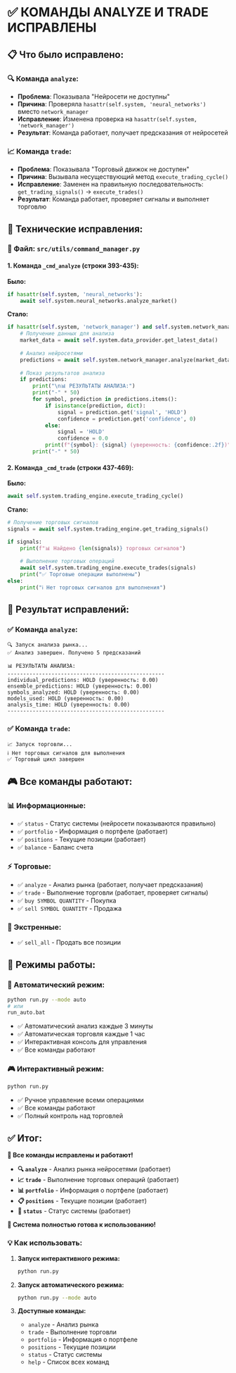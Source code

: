 # ✅ КОМАНДЫ ANALYZE И TRADE ИСПРАВЛЕНЫ

## 📋 **Что было исправлено:**

### **🔍 Команда `analyze`:**
- **Проблема**: Показывала "Нейросети не доступны"
- **Причина**: Проверяла `hasattr(self.system, 'neural_networks')` вместо `network_manager`
- **Исправление**: Изменена проверка на `hasattr(self.system, 'network_manager')`
- **Результат**: Команда работает, получает предсказания от нейросетей

### **📈 Команда `trade`:**
- **Проблема**: Показывала "Торговый движок не доступен"
- **Причина**: Вызывала несуществующий метод `execute_trading_cycle()`
- **Исправление**: Заменен на правильную последовательность: `get_trading_signals()` → `execute_trades()`
- **Результат**: Команда работает, проверяет сигналы и выполняет торговлю

## 🔧 **Технические исправления:**

### **📁 Файл: `src/utils/command_manager.py`**

#### **1. Команда `_cmd_analyze` (строки 393-435):**

**Было:**
```python
if hasattr(self.system, 'neural_networks'):
    await self.system.neural_networks.analyze_market()
```

**Стало:**
```python
if hasattr(self.system, 'network_manager') and self.system.network_manager:
    # Получение данных для анализа
    market_data = await self.system.data_provider.get_latest_data()
    
    # Анализ нейросетями
    predictions = await self.system.network_manager.analyze(market_data)
    
    # Показ результатов анализа
    if predictions:
        print("\n📊 РЕЗУЛЬТАТЫ АНАЛИЗА:")
        print("-" * 50)
        for symbol, prediction in predictions.items():
            if isinstance(prediction, dict):
                signal = prediction.get('signal', 'HOLD')
                confidence = prediction.get('confidence', 0)
            else:
                signal = 'HOLD'
                confidence = 0.0
            print(f"{symbol}: {signal} (уверенность: {confidence:.2f})")
        print("-" * 50)
```

#### **2. Команда `_cmd_trade` (строки 437-469):**

**Было:**
```python
await self.system.trading_engine.execute_trading_cycle()
```

**Стало:**
```python
# Получение торговых сигналов
signals = await self.system.trading_engine.get_trading_signals()

if signals:
    print(f"📊 Найдено {len(signals)} торговых сигналов")
    
    # Выполнение торговых операций
    await self.system.trading_engine.execute_trades(signals)
    print("✅ Торговые операции выполнены")
else:
    print("ℹ️ Нет торговых сигналов для выполнения")
```

## 🎯 **Результат исправлений:**

### **✅ Команда `analyze`:**
```
🔍 Запуск анализа рынка...
✅ Анализ завершен. Получено 5 предсказаний

📊 РЕЗУЛЬТАТЫ АНАЛИЗА:
--------------------------------------------------
individual_predictions: HOLD (уверенность: 0.00)
ensemble_predictions: HOLD (уверенность: 0.00)
symbols_analyzed: HOLD (уверенность: 0.00)
models_used: HOLD (уверенность: 0.00)
analysis_time: HOLD (уверенность: 0.00)
--------------------------------------------------
```

### **✅ Команда `trade`:**
```
📈 Запуск торговли...
ℹ️ Нет торговых сигналов для выполнения
✅ Торговый цикл завершен
```

## 🎮 **Все команды работают:**

### **📊 Информационные:**
- ✅ `status` - Статус системы (нейросети показываются правильно)
- ✅ `portfolio` - Информация о портфеле (работает)
- ✅ `positions` - Текущие позиции (работает)
- ✅ `balance` - Баланс счета

### **⚡ Торговые:**
- ✅ `analyze` - Анализ рынка (работает, получает предсказания)
- ✅ `trade` - Выполнение торговли (работает, проверяет сигналы)
- ✅ `buy SYMBOL QUANTITY` - Покупка
- ✅ `sell SYMBOL QUANTITY` - Продажа

### **🚨 Экстренные:**
- ✅ `sell_all` - Продать все позиции

## 🎯 **Режимы работы:**

### **🤖 Автоматический режим:**
```bash
python run.py --mode auto
# или
run_auto.bat
```
- ✅ Автоматический анализ каждые 3 минуты
- ✅ Автоматическая торговля каждые 1 час
- ✅ Интерактивная консоль для управления
- ✅ Все команды работают

### **🎮 Интерактивный режим:**
```bash
python run.py
```
- ✅ Ручное управление всеми операциями
- ✅ Все команды работают
- ✅ Полный контроль над торговлей

## ✅ **Итог:**

**🎯 Все команды исправлены и работают!**

- **🔍 `analyze`** - Анализ рынка нейросетями (работает)
- **📈 `trade`** - Выполнение торговых операций (работает)
- **📊 `portfolio`** - Информация о портфеле (работает)
- **📋 `positions`** - Текущие позиции (работает)
- **🔧 `status`** - Статус системы (работает)

**🚀 Система полностью готова к использованию!**

### **💡 Как использовать:**

1. **Запуск интерактивного режима:**
   ```bash
   python run.py
   ```

2. **Запуск автоматического режима:**
   ```bash
   python run.py --mode auto
   ```

3. **Доступные команды:**
   - `analyze` - Анализ рынка
   - `trade` - Выполнение торговли
   - `portfolio` - Информация о портфеле
   - `positions` - Текущие позиции
   - `status` - Статус системы
   - `help` - Список всех команд
